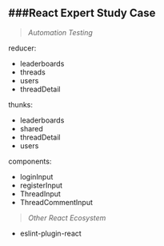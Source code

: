 ###React Expert Study Case
---

> _Automation Testing_

reducer:
- leaderboards
- threads
- users
- threadDetail


thunks:
- leaderboards
- shared
- threadDetail
- users

components:
- loginInput
- registerInput
- ThreadInput
- ThreadCommentInput

> _Other React Ecosystem_
- eslint-plugin-react